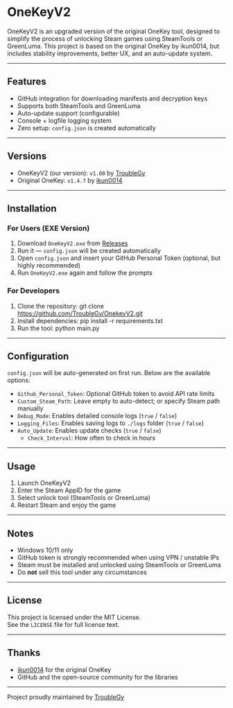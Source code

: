 # OneKeyV2

OneKeyV2 is an upgraded version of the original OneKey tool, designed to simplify the process of unlocking Steam games using SteamTools or GreenLuma. This project is based on the original OneKey by ikun0014, but includes stability improvements, better UX, and an auto-update system.

---

## Features

- GitHub integration for downloading manifests and decryption keys
- Supports both SteamTools and GreenLuma
- Auto-update support (configurable)
- Console + logfile logging system
- Zero setup: `config.json` is created automatically

---

## Versions

- OneKeyV2 (our version): `v1.00` by [TroubleGy](https://github.com/TroubleGy)
- Original OneKey: `v1.4.7` by [ikun0014](https://ikunshare.com)

---

## Installation

### For Users (EXE Version)

1. Download `OneKeyV2.exe` from [Releases](https://github.com/TroubleGy/OnekeyV2/releases)
2. Run it — `config.json` will be created automatically
3. Open `config.json` and insert your GitHub Personal Token (optional, but highly recommended)
4. Run `OneKeyV2.exe` again and follow the prompts

### For Developers

1. Clone the repository: git clone https://github.com/TroubleGy/OnekeyV2.git
2. Install dependencies: pip install -r requirements.txt
3. Run the tool: python main.py

---

## Configuration

`config.json` will be auto-generated on first run. Below are the available options:

- `Github_Personal_Token`: Optional GitHub token to avoid API rate limits
- `Custom_Steam_Path`: Leave empty to auto-detect; or specify Steam path manually
- `Debug_Mode`: Enables detailed console logs (`true` / `false`)
- `Logging_Files`: Enables saving logs to `./logs` folder (`true` / `false`)
- `Auto_Update`: Enables update checks (`true` / `false`)
  - `Check_Interval`: How often to check in hours

---

## Usage

1. Launch OneKeyV2
2. Enter the Steam AppID for the game
3. Select unlock tool (SteamTools or GreenLuma)
4. Restart Steam and enjoy the game

---

## Notes

- Windows 10/11 only
- GitHub token is strongly recommended when using VPN / unstable IPs
- Steam must be installed and unlocked using SteamTools or GreenLuma
- Do **not** sell this tool under any circumstances

---

## License

This project is licensed under the MIT License.  
See the `LICENSE` file for full license text.

---

## Thanks

- [ikun0014](https://ikunshare.com) for the original OneKey
- GitHub and the open-source community for the libraries

---

Project proudly maintained by [TroubleGy](https://github.com/TroubleGy)
